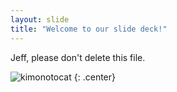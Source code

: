 ```yaml
---
layout: slide
title: "Welcome to our slide deck!"
---
```


Jeff, please don't delete this file.

![kimonotocat](https://octodex.github.com/images/kimonotocat.png)
{: .center}
